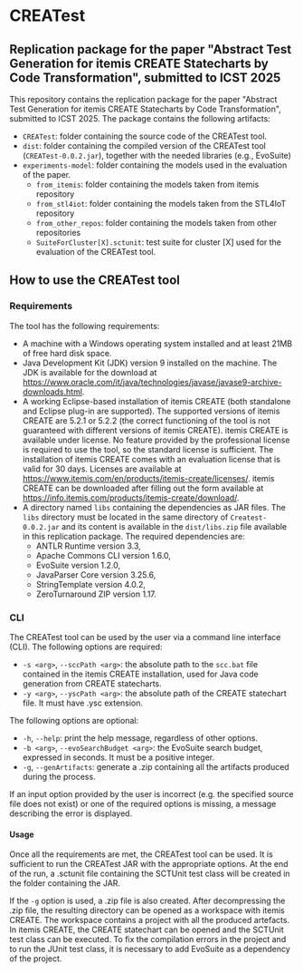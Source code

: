 # CREATest

## Replication package for the paper "Abstract Test Generation for itemis CREATE Statecharts by Code Transformation", submitted to ICST 2025

This repository contains the replication package for the paper "Abstract Test Generation for itemis CREATE Statecharts by Code Transformation", submitted to ICST 2025. The package contains the following artifacts:

* `CREATest`: folder containing the source code of the CREATest tool.
* `dist`: folder containing the compiled version of the CREATest tool (`CREATest-0.0.2.jar`), together with the needed libraries (e.g., EvoSuite)
* `experiments-model`: folder containing the models used in the evaluation of the paper.
    - `from_itemis`: folder containing the models taken from itemis repository
    - `from_stl4iot`: folder containing the models taken from the STL4IoT repository
    - `from_other_repos`: folder containing the models taken from other repositories
    - `SuiteForCluster[X].sctunit`: test suite for cluster [X] used for the evaluation of the CREATest tool.

## How to use the CREATest tool

### Requirements

The tool has the following requirements:

* A machine with a Windows operating system installed and at least 21MB of
free hard disk space.
* Java Development Kit (JDK) version 9 installed on the machine. The
JDK is available for the download at https://www.oracle.com/it/java/technologies/javase/javase9-archive-downloads.html.
* A working Eclipse-based installation of itemis CREATE (both standalone and Eclipse plug-in are supported). The supported versions of itemis CREATE are 5.2.1 or 5.2.2 (the correct functioning of the tool is not guaranteed with different versions of itemis CREATE). itemis CREATE is available under license.
No feature provided by the professional license is required to use the tool, so the standard license is sufficient. The installation of itemis CREATE comes with an evaluation license that is valid for 30 days. Licenses are available at https://www.itemis.com/en/products/itemis-create/licenses/. 
itemis CREATE can be downloaded after filling out the form available at https://info.itemis.com/products/itemis-create/download/.
* A directory named `libs` containing the dependencies as JAR files. The `libs` directory must be located in the same directory of `Createst-0.0.2.jar` and its content is available in the `dist/libs.zip` file available in this replication package. The required dependencies are:
    - ANTLR Runtime version 3.3,
    - Apache Commons CLI version 1.6.0,
    - EvoSuite version 1.2.0,
    - JavaParser Core version 3.25.6,
    - StringTemplate version 4.0.2,
    - ZeroTurnaround ZIP version 1.17.

### CLI

The CREATest tool can be used by the user via a command line interface (CLI).
The following options are required:

* `-s <arg>`, `--sccPath <arg>`: the absolute path to the `scc.bat` file contained in the itemis CREATE installation, used for Java code generation from CREATE statecharts.
* `-y <arg>`, `--yscPath <arg>`: the absolute path of the CREATE statechart file. It must have .ysc extension.

The following options are optional:

* `-h`, `--help`: print the help message, regardless of other options.
* `-b <arg>`, `--evoSearchBudget <arg>`: the EvoSuite search budget, expressed in seconds. It must be a positive integer.
* `-g`, `--genArtifacts`: generate a .zip containing all the artifacts produced during the process.

If an input option provided by the user is incorrect (e.g. the specified source file does not exist) or one of the required options is missing, a message describing the error is displayed.

#### Usage

Once all the requirements are met, the CREATest tool can be used. It is sufficient to run the CREATest JAR with the appropriate options. At the end of the run, a .sctunit file containing the SCTUnit test class will be created in the folder containing the JAR.

If the `-g` option is used, a .zip file is also created. After decompressing the .zip file, the resulting directory can be opened as a workspace with itemis CREATE. The workspace contains a project with all the produced artefacts. In itemis CREATE, the CREATE statechart can be opened and the SCTUnit test class can be executed. To fix the compilation errors in the project and to run the JUnit test class, it is necessary to add EvoSuite as a dependency of the project.

